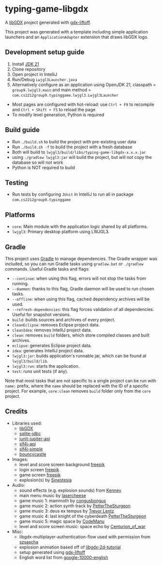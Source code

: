 # typing-game-libgdx

A [libGDX](https://libgdx.com/) project generated with [gdx-liftoff](https://github.com/tommyettinger/gdx-liftoff).

This project was generated with a template including simple application launchers and an `ApplicationAdapter` extension that draws libGDX logo.

## Development setup guide
1. Install [JDK 21](https://www.oracle.com/ca-en/java/technologies/downloads/#java21)
2. Clone repository
3. Open project in IntelliJ
4. Run/Debug `Lwjgl3Launcher.java`
5. Alternatively configure as an application using OpenJDK 21, classpath = `group9.lwjgl3.main` and main method = `com.cs2212group9.typinggame.lwjgl3.Lwjgl3Launcher`
- Most pages are configured with hot-reload: use `Ctrl + F9` to recompile and `Ctrl + Shift + F5` to reload the page
- To modify level generation, Python is required

## Build guide
- Run `./build.sh` to build the project with pre-existing user data
- Run `./build.sh -f` to build the project with a fresh database
- Both will build to `lwjgl3/build/libs/typing-game-libgdx-x.x.x.jar`
- using `./gradlew lwjgl3:jar` will build the project, but will not copy the database so will not work
- Python is NOT required to build

## Testing
- Run tests by configuring `JUnit` in IntelliJ to run all in package `com.cs2212group9.typinggame`

## Platforms

- `core`: Main module with the application logic shared by all platforms.
- `lwjgl3`: Primary desktop platform using LWJGL3.

## Gradle

This project uses [Gradle](http://gradle.org/) to manage dependencies.
The Gradle wrapper was included, so you can run Gradle tasks using `gradlew.bat` or `./gradlew` commands.
Useful Gradle tasks and flags:

- `--continue`: when using this flag, errors will not stop the tasks from running.
- `--daemon`: thanks to this flag, Gradle daemon will be used to run chosen tasks.
- `--offline`: when using this flag, cached dependency archives will be used.
- `--refresh-dependencies`: this flag forces validation of all dependencies. Useful for snapshot versions.
- `build`: builds sources and archives of every project.
- `cleanEclipse`: removes Eclipse project data.
- `cleanIdea`: removes IntelliJ project data.
- `clean`: removes `build` folders, which store compiled classes and built archives.
- `eclipse`: generates Eclipse project data.
- `idea`: generates IntelliJ project data.
- `lwjgl3:jar`: builds application's runnable jar, which can be found at `lwjgl3/build/lib`.
- `lwjgl3:run`: starts the application.
- `test`: runs unit tests (if any).

Note that most tasks that are not specific to a single project can be run with `name:` prefix, where the `name` should be replaced with the ID of a specific project.
For example, `core:clean` removes `build` folder only from the `core` project.

## Credits
- Libraries used:
  - [libGDX](https://libgdx.com/)
  - [sqlite-jdbc](https://mvnrepository.com/artifact/org.xerial/sqlite-jdbc)
  - [junit-jupiter-api](https://mvnrepository.com/artifact/org.junit.jupiter/junit-jupiter-api)
  - [slf4j-api](https://mvnrepository.com/artifact/org.slf4j/slf4j-api)
  - [slf4j-simple](https://mvnrepository.com/artifact/org.slf4j/slf4j-simple)
  - [bouncycastle](https://mvnrepository.com/artifact/org.bouncycastle/bcprov-jdk18on)
- Images:
  - level and score screen background [freepik](https://www.freepik.com/free-photo/aerial-shot-beautiful-landscape-covered-with-snow-early-morning_11061964.htm#fromView=search&page=1&position=2&uuid=60e3e85d-534e-4371-a570-af27897804c6)
  - login screen [freepik](https://www.freepik.com/free-ai-image/view-planet-earth-sunrise-from-space_43168360.htm#fromView=search&page=1&position=41&uuid=0bb51760-41eb-435b-a5ab-e5b905d36678)
  - game screen [freepik](https://www.freepik.com/free-ai-image/exploration-majestic-galaxy-through-space-shuttle-technology-generated-by-ai_47596883.htm#fromView=search&page=3&position=23&uuid=64b6abd9-398f-)
  - explosion(s) by [Sinestesia](https://opengameart.org/content/2d-explosion-animations-frame-)
- Audio:
  - sound effects (e.g. explosion sounds) from [Kenney](https://kenney.nl/)
  - main menu music by [lasercheese](https://opengameart.org/content/space-orchestral)
  - game music 1: mammoth by [congusbongus](https://opengameart.org/content/mammoth)
  - game music 2: action synth track by [PetterTheSturgeon](https://opengameart.org/content/action-synth-track)
  - game music 3: deus ex tempus by [Trevor Lentz](https://opengameart.org/content/deus-ex-tempus)
  - game music 4: last knight of the cyberdeath [PetterTheSturgeon](https://opengameart.org/content/lastknightofthecyberdeath)
  - game music 5: magic space by [CodeManu](https://opengameart.org/content/magic-space)
  - level and score screen music: space echo by [Centurion_of_war](https://opengameart.org/content/space-echo)
- Misc:
  - libgdx-multiplayer-authentication-flow used with permission from [szsascha](https://github.com/szsascha/libgdx-multiplayer-authentication-flow/issues/1)
  - explosion animation based off of [libgdx-2d-tutorial](https://github.com/hollowbit/libgdx-2d-tutorial)
  - setup generated using [gdx-liftoff](https://github.com/libgdx/gdx-liftoff)
  - English word list from [google-10000-english](https://github.com/first20hours/google-10000-english)
